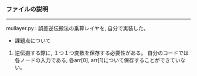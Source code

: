 ### ファイルの説明
---
mullayer.py : 誤差逆伝搬法の乗算レイヤを, 自分で実装した。  
* 課題点について  
1. 逆伝搬する際に, １つ１つ変数を保存する必要性がある。
   自分のコードでは各ノードの入力である, 各arr[0], arr[1]について保存することができていない。  

